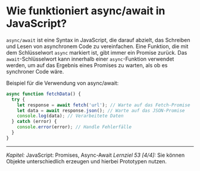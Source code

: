# Wie funktioniert async/await in JavaScript?

`async/await` ist eine Syntax in JavaScript, die darauf abzielt, das Schreiben und Lesen von asynchronem Code zu vereinfachen. Eine Funktion, die mit dem Schlüsselwort `async` markiert ist, gibt immer ein Promise zurück. Das `await`-Schlüsselwort kann innerhalb einer `async`-Funktion verwendet werden, um auf das Ergebnis eines Promises zu warten, als ob es synchroner Code wäre.

Beispiel für die Verwendung von async/await:
```javascript
async function fetchData() {
  try {
    let response = await fetch('url'); // Warte auf das Fetch-Promise
    let data = await response.json(); // Warte auf das JSON-Promise
    console.log(data); // Verarbeitete Daten
  } catch (error) {
    console.error(error); // Handle Fehlerfälle
  }
}
```

---

_Kapitel:_ JavaScript: Promises, Async-Await
_Lernziel 53 \[4/4\]:_ Sie können Objekte unterschiedlich erzeugen und hierbei Prototypen nutzen.
